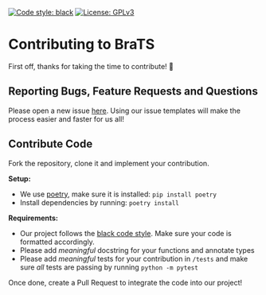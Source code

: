 [![Code style: black](https://img.shields.io/badge/code%20style-black-000000.svg)](https://github.com/psf/black)
[![License: GPLv3](https://img.shields.io/badge/License-AGPLv3-blue.svg)](https://www.gnu.org/licenses/agpl-3.0)

# Contributing to BraTS

First off, thanks for taking the time to contribute! 🎉

## Reporting Bugs, Feature Requests and Questions
Please open a new issue [here](https://github.com/BrainLesion/BraTS/issues).
Using our issue templates will make the process easier and faster for us all!

## Contribute Code 
Fork the repository, clone it and implement your contribution.

**Setup:**
- We use [poetry](https://python-poetry.org/), make sure it is installed: `pip install poetry`
- Install dependencies by running: `poetry install`

**Requirements:**
- Our project follows the [black code style](https://github.com/psf/black). Make sure your code is formatted accordingly.
- Please add _meaningful_ docstring for your functions and annotate types
- Please add _meaningful_ tests for your contribution in `/tests` and make sure _all_ tests are passing by running `python -m pytest`



Once done, create a Pull Request to integrate the code into our project!

